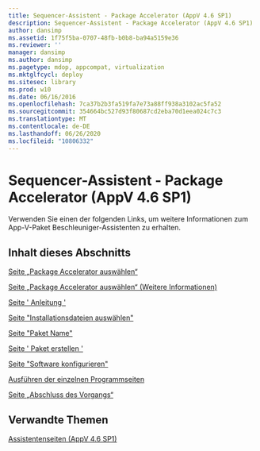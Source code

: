 ```yaml
---
title: Sequencer-Assistent - Package Accelerator (AppV 4.6 SP1)
description: Sequencer-Assistent - Package Accelerator (AppV 4.6 SP1)
author: dansimp
ms.assetid: 1f75f5ba-0707-48fb-b0b8-ba94a5159e36
ms.reviewer: ''
manager: dansimp
ms.author: dansimp
ms.pagetype: mdop, appcompat, virtualization
ms.mktglfcycl: deploy
ms.sitesec: library
ms.prod: w10
ms.date: 06/16/2016
ms.openlocfilehash: 7ca37b2b3fa519fa7e73a88ff938a3102ac5fa52
ms.sourcegitcommit: 354664bc527d93f80687cd2eba70d1eea024c7c3
ms.translationtype: MT
ms.contentlocale: de-DE
ms.lasthandoff: 06/26/2020
ms.locfileid: "10806332"
---
```

# Sequencer-Assistent - Package Accelerator (AppV 4.6 SP1)


Verwenden Sie einen der folgenden Links, um weitere Informationen zum App-V-Paket Beschleuniger-Assistenten zu erhalten.

## Inhalt dieses Abschnitts


<a href="" id="select-package-accelerator-page"></a>[Seite „Package Accelerator auswählen“](select-package-accelerator-page.md)  

<a href="" id="select-package-accelerator--learn-more--page"></a>[Seite „Package Accelerator auswählen“ (Weitere Informationen)](select-package-accelerator--learn-more--page.md)  

<a href="" id="guidance-page"></a>[Seite ' Anleitung '](guidance-page-app-v-46-sp1.md)  

<a href="" id="select-installation-files-page"></a>[Seite "Installationsdateien auswählen"](select-installation-files-page-app-v-46-sp1.md)  

<a href="" id="package-name-page"></a>[Seite "Paket Name"](package-name-page--app-v-46-sp1.md)  

<a href="" id="create-package-page"></a>[Seite ' Paket erstellen '](create-package-page--app-v-46-sp1.md)  

<a href="" id="configure-software-page"></a>[Seite "Software konfigurieren"](configure-software-page-app-v-46-sp1.md)  

<a href="" id="run-each-program-page"></a>[Ausführen der einzelnen Programmseiten](run-each-program-page-app-v-46-sp1.md)  

<a href="" id="completion-page"></a>[Seite „Abschluss des Vorgangs“](completion-page-package-accelerator.md)  

## Verwandte Themen


[Assistentenseiten (AppV 4.6 SP1)](wizard-pages--appv-46-sp1-.md)

 

 





